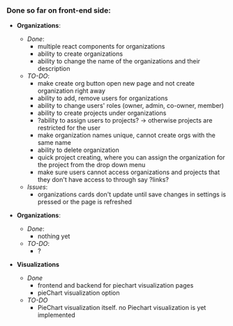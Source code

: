 ### Done so far on front-end side:
- **Organizations**:
    - *Done*:
      - multiple react components for organizations
      - ability to create organizations
      - ability to change the name of the organizations and their description
  - *TO-DO*:
      -  make create org button open new page and not create organization right away
      - ability to add, remove users for organizations
      - ability to change users' roles (owner, admin, co-owner, member)
      - ability to create projects under organizations
      - ?ability to assign users to projects? -> otherwise projects are restricted for the user
      - make organization names unique, cannot create orgs with the same name
      - ability to delete organization
      - quick project creating, where you can assign the organization for the project from the drop down menu
      - make sure users cannot access organizations and projects that they don't have access to through say ?links?
  - *Issues*:
      - organizations cards don't update until save changes in settings is pressed or the page is refreshed

- **Organizations**:
  - *Done*:
      - nothing yet
  - *TO-DO*:
      - ?

- **Visualizations**
  - *Done*
    - frontend and backend for piechart visualization pages
    - pieChart visualization option
  - *TO-DO*
    - PieChart visualization itself. no Piechart visualization is yet implemented 